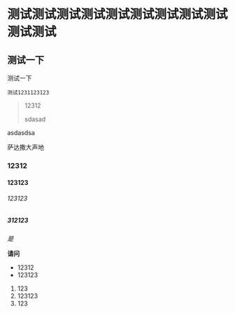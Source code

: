 # 测试测试测试测试测试测试测试测试测试测试测试

## 测试一下
测试一下

```
测试1231123123
```

> 12312
>
> sdasad

asdasdsa

萨达撒大声地

### 12312

#### 123123

###### 123123

##### 312123

*是*

**请问**

- 12312
- 123123



1. 123
2. 123123
3. 123

